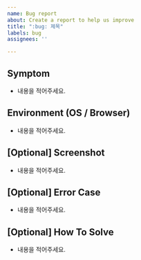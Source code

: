```yaml
---
name: Bug report
about: Create a report to help us improve
title: ":bug: 제목"
labels: bug
assignees: ''

---
```


## Symptom
- 내용을 적어주세요.

## Environment (OS / Browser)
- 내용을 적어주세요.

## [Optional] Screenshot
- 내용을 적어주세요.

## [Optional] Error Case
- 내용을 적어주세요.

## [Optional] How To Solve
- 내용을 적어주세요.